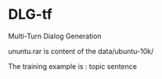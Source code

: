 # DLG-tf
Multi-Turn Dialog Generation


ununtu.rar is content of the data/ubuntu-10k/

The training example is :
topic  sentence
